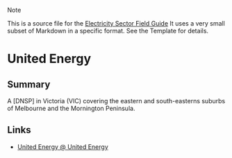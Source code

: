 > [!NOTE] 
> This is a source file for the [Electricity Sector Field Guide](https://grahamlea.github.io/Electricity-Sector-Field-Guide/)
> It uses a very small subset of Markdown in a specific format. See the Template for details.

# United Energy


## Summary

A [DNSP] in Victoria (VIC) covering the eastern and south-easterns suburbs of Melbourne and
the Mornington Peninsula.


## Links
- [United Energy @ United Energy](https://www.unitedenergy.com.au/)

